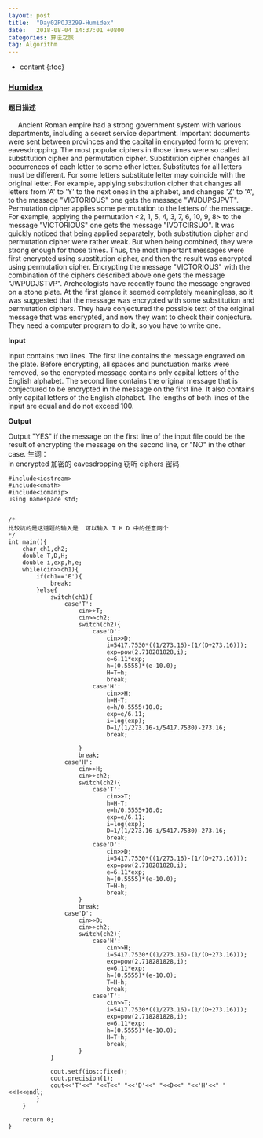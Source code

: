 ```yaml
---
layout: post
title:  "Day02POJ3299-Humidex"
date:   2018-08-04 14:37:01 +0800
categories: 算法之旅
tag: Algorithm
---
```


* content
{:toc}


### [Humidex](http://poj.org/problem?id=3299) 
#### 题目描述
&nbsp;&nbsp;&nbsp;&nbsp;&nbsp;Ancient Roman empire had a strong government system with various departments, including a secret service department. Important documents were sent between provinces and the capital in encrypted form to prevent eavesdropping. The most popular ciphers in those times were so called substitution cipher and permutation cipher. 
Substitution cipher changes all occurrences of each letter to some other letter. Substitutes for all letters must be different. For some letters substitute letter may coincide with the original letter. For example, applying substitution cipher that changes all letters from 'A' to 'Y' to the next ones in the alphabet, and changes 'Z' to 'A', to the message "VICTORIOUS" one gets the message "WJDUPSJPVT". 
Permutation cipher applies some permutation to the letters of the message. For example, applying the permutation <2, 1, 5, 4, 3, 7, 6, 10, 9, 8> to the message "VICTORIOUS" one gets the message "IVOTCIRSUO". 
It was quickly noticed that being applied separately, both substitution cipher and permutation cipher were rather weak. But when being combined, they were strong enough for those times. Thus, the most important messages were first encrypted using substitution cipher, and then the result was encrypted using permutation cipher. Encrypting the message "VICTORIOUS" with the combination of the ciphers described above one gets the message "JWPUDJSTVP". 
Archeologists have recently found the message engraved on a stone plate. At the first glance it seemed completely meaningless, so it was suggested that the message was encrypted with some substitution and permutation ciphers. They have conjectured the possible text of the original message that was encrypted, and now they want to check their conjecture. They need a computer program to do it, so you have to write one.

<b>Input</b>  

Input contains two lines. The first line contains the message engraved on the plate. Before encrypting, all spaces and punctuation marks were removed, so the encrypted message contains only capital letters of the English alphabet. The second line contains the original message that is conjectured to be encrypted in the message on the first line. It also contains only capital letters of the English alphabet. 
The lengths of both lines of the input are equal and do not exceed 100.

<b>Output</b>

Output "YES" if the message on the first line of the input file could be the result of encrypting the message on the second line, or "NO" in the other case.
生词：  
in encrypted 加密的
eavesdropping 窃听
ciphers 密码 


```
#include<iostream>
#include<cmath>
#include<iomanip>
using namespace std;


/*
比较坑的是这道题的输入是  可以输入 T H D 中的任意两个
*/
int main(){
	char ch1,ch2;
	double T,D,H;
	double i,exp,h,e;
	while(cin>>ch1){
		if(ch1=='E'){
			break;
		}else{
			switch(ch1){
				case'T':
					cin>>T;
					cin>>ch2;
					switch(ch2){
						case'D':
							cin>>D;
							i=5417.7530*((1/273.16)-(1/(D+273.16)));
							exp=pow(2.718281828,i);
							e=6.11*exp;
							h=(0.5555)*(e-10.0);
							H=T+h;	
							break;
						case'H':
							cin>>H;
							h=H-T;
							e=h/0.5555+10.0;
							exp=e/6.11;
							i=log(exp);
							D=1/(1/273.16-i/5417.7530)-273.16;
							break;
									
					}
					break;
				case'H':
					cin>>H;
					cin>>ch2;
					switch(ch2){
						case'T':
							cin>>T;
							h=H-T;
							e=h/0.5555+10.0;
							exp=e/6.11;
							i=log(exp);
							D=1/(1/273.16-i/5417.7530)-273.16;
							break;	
						case'D':
							cin>>D;
							i=5417.7530*((1/273.16)-(1/(D+273.16)));
							exp=pow(2.718281828,i);
							e=6.11*exp;
							h=(0.5555)*(e-10.0);
							T=H-h;
							break;
					}
					break;
				case'D':
					cin>>D;
					cin>>ch2;
					switch(ch2){
						case'H':
							cin>>H;
							i=5417.7530*((1/273.16)-(1/(D+273.16)));
							exp=pow(2.718281828,i);
							e=6.11*exp;
							h=(0.5555)*(e-10.0);
							T=H-h;
							break;
						case'T':
							cin>>T;
							i=5417.7530*((1/273.16)-(1/(D+273.16)));
							exp=pow(2.718281828,i);
							e=6.11*exp;
							h=(0.5555)*(e-10.0);
							H=T+h;	
							break;
					}
			}
				
			cout.setf(ios::fixed);
			cout.precision(1);
 			cout<<'T'<<" "<<T<<" "<<'D'<<" "<<D<<" "<<'H'<<" "<<H<<endl;
		}
	}
	
	return 0;
}

```